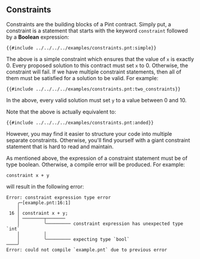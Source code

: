 ## Constraints

Constraints are the building blocks of a Pint contract. Simply put, a constraint is a statement that
starts with the keyword `constraint` followed by a **Boolean** expression:

```pint
{{#include ../../../../examples/constraints.pnt:simple}}
```

The above is a simple constraint which ensures that the value of `x` is exactly 0. Every proposed
solution to this contract must set `x` to 0. Otherwise, the constraint will fail. If we have
multiple constraint statements, then all of them must be satisfied for a solution to be valid. For
example:

```pint
{{#include ../../../../examples/constraints.pnt:two_constraints}}
```

In the above, every valid solution must set `y` to a value between 0 and 10.

Note that the above is actually equivalent to:

```pint
{{#include ../../../../examples/constraints.pnt:anded}}
```

However, you may find it easier to structure your code into multiple separate constraints.
Otherwise, you'll find yourself with a giant constraint statement that is hard to read and maintain.

As mentioned above, the expression of a constraint statement must be of type boolean. Otherwise, a
compile error will be produced. For example:

```pint
constraint x + y
```

will result in the following error:

```console
Error: constraint expression type error
    ╭─[example.pnt:16:1]
    │
 16 │ constraint x + y;
    │ ────────┬───────
    │         ╰───────── constraint expression has unexpected type `int`
    │         │
    │         ╰───────── expecting type `bool`
────╯
Error: could not compile `example.pnt` due to previous error
```
